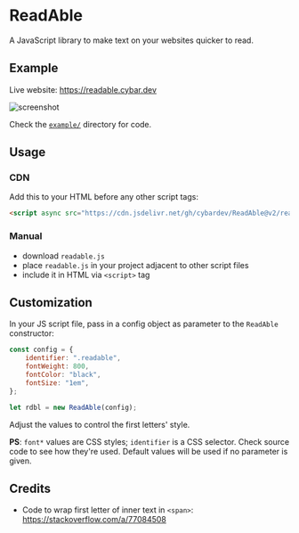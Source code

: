 # ReadAble

A JavaScript library to make text on your websites quicker to read.

## Example

Live website: <https://readable.cybar.dev>

![screenshot](https://github.com/user-attachments/assets/9f538888-6984-44bf-826f-847d6819ccc3 "Screenshot of webpage that uses this library")

Check the [`example/`](example/) directory for code.

## Usage

### CDN

Add this to your HTML before any other script tags:

```html
<script async src="https://cdn.jsdelivr.net/gh/cybardev/ReadAble@v2/readable.js"></script>
```

### Manual

- download `readable.js`
- place `readable.js` in your project adjacent to other script files
- include it in HTML via `<script>` tag

## Customization

In your JS script file, pass in a config object as parameter to the `ReadAble` constructor:

```js
const config = {
    identifier: ".readable",
    fontWeight: 800,
    fontColor: "black",
    fontSize: "1em",
};

let rdbl = new ReadAble(config);
```

Adjust the values to control the first letters' style.

**PS**: `font*` values are CSS styles; `identifier` is a CSS selector. Check source code to see how they're used. Default values will be used if no parameter is given.

## Credits

- Code to wrap first letter of inner text in `<span>`: <https://stackoverflow.com/a/77084508>

